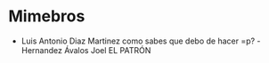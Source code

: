 # Mimebros
- Luis Antonio Diaz Martinez
como sabes que debo de hacer =p?
-Hernandez Ávalos Joel  EL PATRÓN